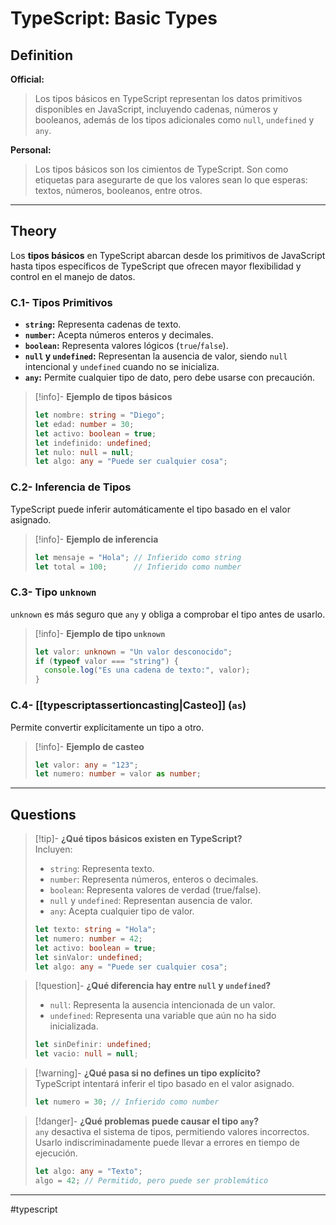 # TypeScript: Basic Types

## Definition
**Official:**  
> Los tipos básicos en TypeScript representan los datos primitivos disponibles en JavaScript, incluyendo cadenas, números y booleanos, además de los tipos adicionales como `null`, `undefined` y `any`.

**Personal:**  
> Los tipos básicos son los cimientos de TypeScript. Son como etiquetas para asegurarte de que los valores sean lo que esperas: textos, números, booleanos, entre otros.

---

## Theory

Los **tipos básicos** en TypeScript abarcan desde los primitivos de JavaScript hasta tipos específicos de TypeScript que ofrecen mayor flexibilidad y control en el manejo de datos.

### C.1- Tipos Primitivos
- **`string`:** Representa cadenas de texto.
- **`number`:** Acepta números enteros y decimales.
- **`boolean`:** Representa valores lógicos (`true`/`false`).
- **`null` y `undefined`:** Representan la ausencia de valor, siendo `null` intencional y `undefined` cuando no se inicializa.
- **`any`:** Permite cualquier tipo de dato, pero debe usarse con precaución.

>[!info]- **Ejemplo de tipos básicos**
> ```typescript
> let nombre: string = "Diego";
> let edad: number = 30;
> let activo: boolean = true;
> let indefinido: undefined;
> let nulo: null = null;
> let algo: any = "Puede ser cualquier cosa";
> ```

### C.2- Inferencia de Tipos
TypeScript puede inferir automáticamente el tipo basado en el valor asignado.

>[!info]- **Ejemplo de inferencia**
> ```typescript
> let mensaje = "Hola"; // Infierido como string
> let total = 100;      // Infierido como number
> ```

### C.3- Tipo `unknown`
`unknown` es más seguro que `any` y obliga a comprobar el tipo antes de usarlo.

>[!info]- **Ejemplo de tipo `unknown`**
> ```typescript
> let valor: unknown = "Un valor desconocido";
> if (typeof valor === "string") {
>   console.log("Es una cadena de texto:", valor);
> }
> ```

### C.4- [[typescriptassertioncasting|Casteo]] (`as`)
Permite convertir explícitamente un tipo a otro.

>[!info]- **Ejemplo de casteo**
> ```typescript
> let valor: any = "123";
> let numero: number = valor as number;
> ```

---

## Questions

>[!tip]- **¿Qué tipos básicos existen en TypeScript?**  
> Incluyen:
> - `string`: Representa texto.  
> - `number`: Representa números, enteros o decimales.  
> - `boolean`: Representa valores de verdad (true/false).  
> - `null` y `undefined`: Representan ausencia de valor.  
> - `any`: Acepta cualquier tipo de valor.  
> ```typescript
> let texto: string = "Hola";
> let numero: number = 42;
> let activo: boolean = true;
> let sinValor: undefined;
> let algo: any = "Puede ser cualquier cosa";
> ```

>[!question]- **¿Qué diferencia hay entre `null` y `undefined`?**  
> - `null`: Representa la ausencia intencionada de un valor.  
> - `undefined`: Representa una variable que aún no ha sido inicializada.  
> ```typescript
> let sinDefinir: undefined;
> let vacio: null = null;
> ```

>[!warning]- **¿Qué pasa si no defines un tipo explícito?**  
> TypeScript intentará inferir el tipo basado en el valor asignado.  
> ```typescript
> let numero = 30; // Infierido como number
> ```

>[!danger]- **¿Qué problemas puede causar el tipo `any`?**  
> `any` desactiva el sistema de tipos, permitiendo valores incorrectos. Usarlo indiscriminadamente puede llevar a errores en tiempo de ejecución.  
> ```typescript
> let algo: any = "Texto";
> algo = 42; // Permitido, pero puede ser problemático
> ```
- - - 
#typescript 